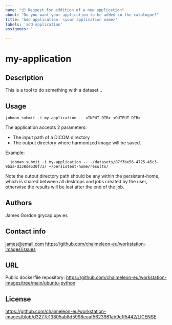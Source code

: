 ```yaml
---
name: "📦 Request for addition of a new application"
about: "Do you want your application to be added in the catalogue?"
title: 'Add application: <your application name>'
labels: 'add-application'
assignees: ''

---
```


<!-- Please replace the example content for each section and remove the comments like this. -->

# my-application  <!-- replace here with your application image name, please use only lowercase letters, numbers and hyphens -->

## Description
<!-- Replace here with a description of the application, the features included... -->
This is a tool to do something with a dataset...

## Usage
<!-- Modify this example putting the name of your application and the parameters accepted, 
     those which the user can put after the "--" in the `jobman submit` command 
     (they will be appended to the `ENTRYPOINT` of your image). 
     The input and output directories are the most common, but you can change or add any other. -->

`jobman submit -i my-application -- <INPUT_DIR> <OUTPUT_DIR>`
  
The application accepts 2 parameters:
 - The input path of a DICOM directory
 - The output directory where harmonized image will be saved.
 
Example:  
  ```
    jobman submit -i my-application -- ~/datasets/87f3be56-4725-45c3-9baa-d338de530f73/ ~/persistent-home/results/
  ```
Note the output directory path should be any within the persistent-home, which is shared between all desktops and jobs created by the user, 
otherwise the results will be lost after the end of the job.

<!-- It is recommended to add a usage example, as you can see. 
     For that usage examples take into account that...
      - In the arguments where the user set the path for **image inputs** you should use the path of a dataset (`/home/chaimeleon/datasets/<dataset-id>` or just `~/datasets/<dataset-id>`).  
      - In the arguments where the user set the path for **output results**, you should use a directory within the persistent home (`/home/chaimeleon/persistent-home/results`or just `~/persistent-home/results`).  
-->

## Authors
James Gordon   <!-- You can put here your name, nick and/or your organization -->
grycap.upv.es

## Contact info
<!-- Replace this example with an email address or publicly accessible contact form to allow the user report issues or request missing documentation required for usage. -->
james@email.com
https://github.com/chaimeleon-eu/workstation-images/issues

## URL
<!-- Replace this example with the link to the public or private repository where you put the Dockerfile and all the dependecies available for us to build the image. -->
Public dockerfile repository:
https://github.com/chaimeleon-eu/workstation-images/tree/main/ubuntu-python

## License
<!-- Replace here with the URL to the license document of your application.
     Usually it's a file in the code repository URL indicated in the previous section. 
     If there is not any license just put "None".  -->
https://github.com/chaimeleon-eu/workstation-images/blob/d3277c13805ab8d5998eeaf5623981ab9eff5442/LICENSE

<!-- If it is a file in private repository, it will be copied (only that file) to the Application Catalogue to make it accesible to the users. -->

